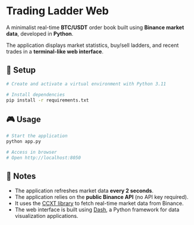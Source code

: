 # Trading Ladder Web

A minimalist real-time **BTC/USDT** order book built using **Binance market data**, developed in **Python**.  

The application displays market statistics, buy/sell ladders, and recent trades in a **terminal-like web interface**.  

## 🚀 Setup

```bash
# Create and activate a virtual environment with Python 3.11

# Install dependencies
pip install -r requirements.txt
```

## 🎮 Usage

```bash
# Start the application
python app.py

# Access in browser
# Open http://localhost:8050
```

## 📌 Notes  

- The application refreshes market data **every 2 seconds**.  
- The application relies on the **public Binance API** (no API key required).
- It uses the [CCXT library](https://github.com/ccxt/ccxt) to fetch real-time market data from Binance.  
- The web interface is built using [Dash](https://dash.plotly.com/), a Python framework for data visualization applications.  
